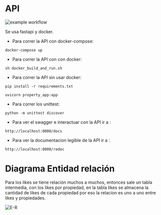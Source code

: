 # API

![example workflow](https://github.com/luis1415/api/actions/workflows/python-app.yml/badge.svg)

Se usa fastapi y docker.

- Para correr la API con docker-compose:

```
docker-compose up
```

- Para correr la API con con docker:

```
sh docker_build_and_run.sh
```

- Para correr la API sin usar docker:

```
pip install -r requirements.txt
```

```
uvicorn property_app:app
```

- Para correr los unittest:

```
python -m unittest discover
```

- Para ver el swagger e interactuar con la API ir a :

```
http://localhost:8000/docs
```

- Para ver la documentacion legible de la API ir a :

```
http://localhost:8000/redoc
```

# Diagrama Entidad relación

Para los likes se tiene relación muchos a muchos, entonces sale un tabla intermedia, con los likes por propiedad, en la tabla likes se almacena la cantidad de likes de cada propiedad por eso la relacion es uno a uno entre likes y propiedades.

![E-R](https://user-images.githubusercontent.com/16037872/132977078-5d8f1e49-e5bb-4e92-a237-74c955e90517.png)
